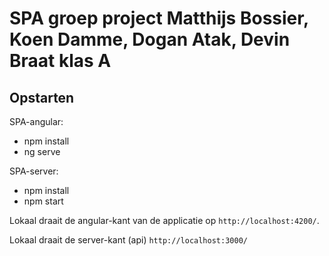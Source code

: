 # SPA groep project Matthijs Bossier, Koen Damme, Dogan Atak, Devin Braat klas A


## Opstarten

SPA-angular:

- npm install
- ng serve

SPA-server: 
- npm install
- npm start

Lokaal draait de angular-kant van de applicatie op `http://localhost:4200/`.

Lokaal draait de server-kant (api)
`http://localhost:3000/`